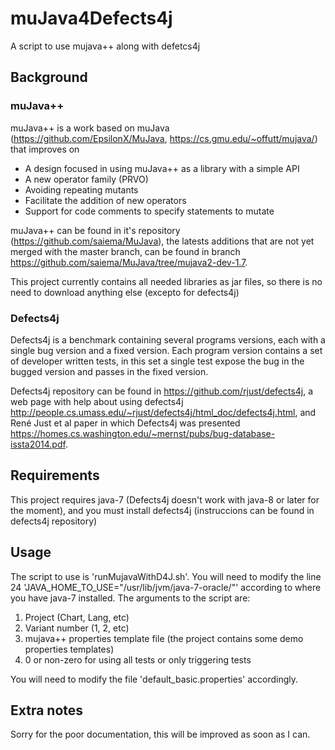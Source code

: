 # muJava4Defects4j
A script to use mujava++ along with defetcs4j

## Background

### muJava++

muJava++ is a work based on muJava (https://github.com/EpsilonX/MuJava, https://cs.gmu.edu/~offutt/mujava/) that improves on

* A design focused in using muJava++ as a library with a simple API
* A new operator family (PRVO)
* Avoiding repeating mutants
* Facilitate the addition of new operators
* Support for code comments to specify statements to mutate

muJava++ can be found in it's repository (https://github.com/saiema/MuJava), the latests additions that are not yet merged with the master branch, can be found in branch https://github.com/saiema/MuJava/tree/mujava2-dev-1.7.

This project currently contains all needed libraries as jar files, so there is no need to download anything else (excepto for defects4j)

### Defects4j

Defects4j is a benchmark containing several programs versions, each with a single bug version and a fixed version. Each program version contains a set of developer written tests, in this set a single test expose the bug in the bugged version and passes in the fixed version.

Defects4j repository can be found in https://github.com/rjust/defects4j, a web page with help about using defects4j http://people.cs.umass.edu/~rjust/defects4j/html_doc/defects4j.html, and René Just et al paper in which Defects4j was presented https://homes.cs.washington.edu/~mernst/pubs/bug-database-issta2014.pdf.

## Requirements

This project requires java-7 (Defects4j doesn't work with java-8 or later for the moment), and you must install defects4j (instruccions can be found in defects4j repository)

## Usage

The script to use is 'runMujavaWithD4J.sh'. You will need to modify the line 24 'JAVA_HOME_TO_USE="/usr/lib/jvm/java-7-oracle/"' according to where you have java-7 installed. The arguments to the script are:

1. Project (Chart, Lang, etc)
2. Variant number (1, 2, etc)
3. mujava++ properties template file (the project contains some demo properties templates)
4. 0 or non-zero for using all tests or only triggering tests

You will need to modify the file 'default_basic.properties' accordingly.

## Extra notes

Sorry for the poor documentation, this will be improved as soon as I can.
